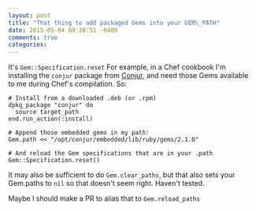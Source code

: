 ```yaml
---
layout: post
title: "That thing to add packaged Gems into your GEM\_PATH"
date: 2015-05-04 09:28:51 -0400
comments: true
categories: 
---
```


It's `Gem::Specification.reset`  For example, in a Chef cookbook I'm installing the `conjur` package from
[Conjur](https://conjur.net), and need those Gems available to me during
Chef's compilation. So:

```
# Install from a downloaded .deb (or .rpm)
dpkg_package "conjur" do
  source target_path
end.run_action(:install)

# Append those embedded gems in my path:
Gem.path << "/opt/conjur/embedded/lib/ruby/gems/2.1.0"

# And reload the Gem specifications that are in your .path
Gem::Specification.reset()
 ```


It may also be sufficient to do `Gem.clear_paths`, but that also sets your
Gem.paths to `nil` so that doesn't seem right. Haven't tested.


Maybe I should make a PR to alias that to `Gem.reload_paths`


